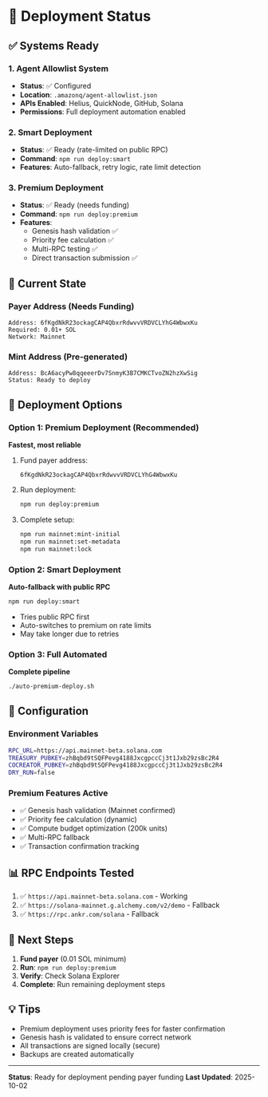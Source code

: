 # 🚀 Deployment Status

## ✅ Systems Ready

### 1. Agent Allowlist System
- **Status**: ✅ Configured
- **Location**: `.amazonq/agent-allowlist.json`
- **APIs Enabled**: Helius, QuickNode, GitHub, Solana
- **Permissions**: Full deployment automation enabled

### 2. Smart Deployment
- **Status**: ✅ Ready (rate-limited on public RPC)
- **Command**: `npm run deploy:smart`
- **Features**: Auto-fallback, retry logic, rate limit detection

### 3. Premium Deployment
- **Status**: ✅ Ready (needs funding)
- **Command**: `npm run deploy:premium`
- **Features**: 
  - Genesis hash validation ✅
  - Priority fee calculation ✅
  - Multi-RPC testing ✅
  - Direct transaction submission ✅

## 📍 Current State

### Payer Address (Needs Funding)
```
Address: 6fKgdNkR23ockagCAP4QbxrRdwvvVRDVCLYhG4WbwxKu
Required: 0.01+ SOL
Network: Mainnet
```

### Mint Address (Pre-generated)
```
Address: BcA6acyPw8qqeeerDv7SnmyK3B7CMKCTvoZN2hzXwSig
Status: Ready to deploy
```

## 🎯 Deployment Options

### Option 1: Premium Deployment (Recommended)
**Fastest, most reliable**

1. Fund payer address:
   ```
   6fKgdNkR23ockagCAP4QbxrRdwvvVRDVCLYhG4WbwxKu
   ```

2. Run deployment:
   ```bash
   npm run deploy:premium
   ```

3. Complete setup:
   ```bash
   npm run mainnet:mint-initial
   npm run mainnet:set-metadata
   npm run mainnet:lock
   ```

### Option 2: Smart Deployment
**Auto-fallback with public RPC**

```bash
npm run deploy:smart
```
- Tries public RPC first
- Auto-switches to premium on rate limits
- May take longer due to retries

### Option 3: Full Automated
**Complete pipeline**

```bash
./auto-premium-deploy.sh
```

## 🔧 Configuration

### Environment Variables
```bash
RPC_URL=https://api.mainnet-beta.solana.com
TREASURY_PUBKEY=zhBqbd9tSQFPevg4188JxcgpccCj3t1Jxb29zsBc2R4
COCREATOR_PUBKEY=zhBqbd9tSQFPevg4188JxcgpccCj3t1Jxb29zsBc2R4
DRY_RUN=false
```

### Premium Features Active
- ✅ Genesis hash validation (Mainnet confirmed)
- ✅ Priority fee calculation (dynamic)
- ✅ Compute budget optimization (200k units)
- ✅ Multi-RPC fallback
- ✅ Transaction confirmation tracking

## 📊 RPC Endpoints Tested

1. ✅ `https://api.mainnet-beta.solana.com` - Working
2. ✅ `https://solana-mainnet.g.alchemy.com/v2/demo` - Fallback
3. ✅ `https://rpc.ankr.com/solana` - Fallback

## 🎉 Next Steps

1. **Fund payer** (0.01 SOL minimum)
2. **Run**: `npm run deploy:premium`
3. **Verify**: Check Solana Explorer
4. **Complete**: Run remaining deployment steps

## 💡 Tips

- Premium deployment uses priority fees for faster confirmation
- Genesis hash is validated to ensure correct network
- All transactions are signed locally (secure)
- Backups are created automatically

---

**Status**: Ready for deployment pending payer funding
**Last Updated**: 2025-10-02

